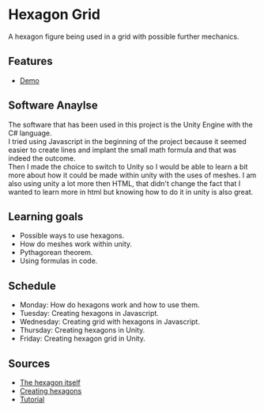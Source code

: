 # Hexagon Grid

A hexagon figure being used in a grid with possible further mechanics.

## Features
- [Demo](www.lucashilgevoord.com/demo/HexagonGrid)

## Software Anaylse 
The software that has been used in this project is the Unity Engine with the C# language.<br>
I tried using Javascript in the beginning of the project because it seemed easier to create lines and implant the small math formula and that was indeed the outcome.<br>
Then I made the choice to switch to Unity so I would be able to learn a bit more about how it could be made within unity with the uses of meshes. I am also using unity a lot more then HTML, that didn't change the fact that I wanted to learn more in html but knowing how to do it in unity is also great.

## Learning goals 
- Possible ways to use hexagons.
- How do meshes work within unity.
- Pythagorean theorem.
- Using formulas in code.

## Schedule 
- Monday: How do hexagons work and how to use them.
- Tuesday: Creating hexagons in Javascript.
- Wednesday: Creating grid with hexagons in Javascript.
- Thursday: Creating hexagons in Unity.
- Friday: Creating hexagon grid in Unity.


## Sources
- [The hexagon itself](https://en.wikipedia.org/wiki/Hexagon)
- [Creating hexagons](https://www.redblobgames.com/grids/hexagons/)
- [Tutorial](https://catlikecoding.com/)
